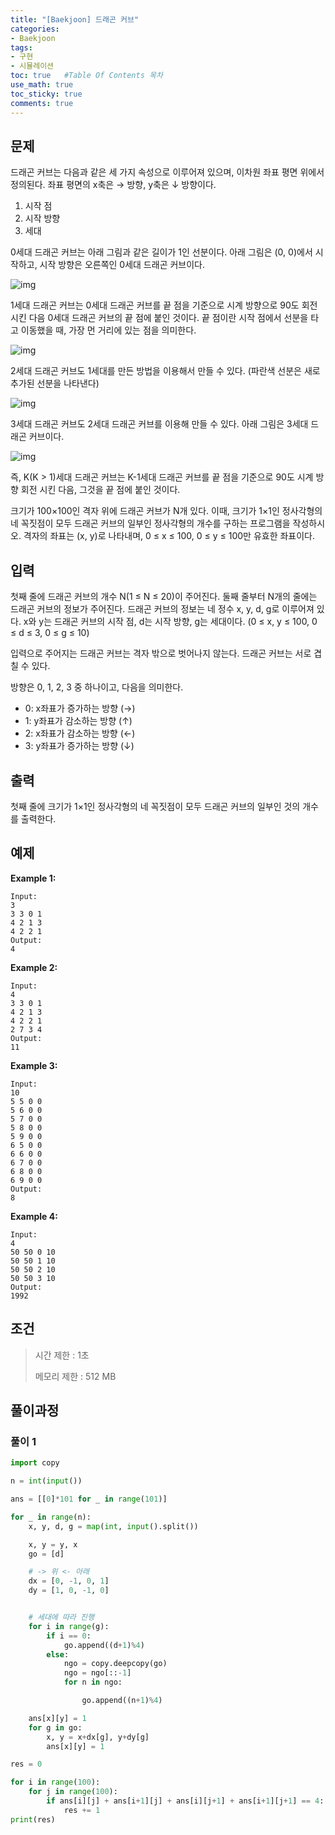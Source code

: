 ```yaml
---
title: "[Baekjoon] 드래곤 커브"
categories: 
- Baekjoon
tags:
- 구현
- 시뮬레이션
toc: true   #Table Of Contents 목차 
use_math: true
toc_sticky: true
comments: true
---
```


## 문제

드래곤 커브는 다음과 같은 세 가지 속성으로 이루어져 있으며, 이차원 좌표 평면 위에서 정의된다. 좌표 평면의 x축은 → 방향, y축은 ↓ 방향이다.

1. 시작 점
2. 시작 방향
3. 세대

0세대 드래곤 커브는 아래 그림과 같은 길이가 1인 선분이다. 아래 그림은 (0, 0)에서 시작하고, 시작 방향은 오른쪽인 0세대 드래곤 커브이다.

![img](http://onlinejudgeimages.s3-ap-northeast-1.amazonaws.com/problem/15685/1.png)

1세대 드래곤 커브는 0세대 드래곤 커브를 끝 점을 기준으로 시계 방향으로 90도 회전시킨 다음 0세대 드래곤 커브의 끝 점에 붙인 것이다. 끝 점이란 시작 점에서 선분을 타고 이동했을 때, 가장 먼 거리에 있는 점을 의미한다.

![img](https://onlinejudgeimages.s3-ap-northeast-1.amazonaws.com/problem/15685/2.png)

2세대 드래곤 커브도 1세대를 만든 방법을 이용해서 만들 수 있다. (파란색 선분은 새로 추가된 선분을 나타낸다)

![img](https://onlinejudgeimages.s3-ap-northeast-1.amazonaws.com/problem/15685/3.png)

3세대 드래곤 커브도 2세대 드래곤 커브를 이용해 만들 수 있다. 아래 그림은 3세대 드래곤 커브이다.

![img](https://onlinejudgeimages.s3-ap-northeast-1.amazonaws.com/problem/15685/4.png)

즉, K(K > 1)세대 드래곤 커브는 K-1세대 드래곤 커브를 끝 점을 기준으로 90도 시계 방향 회전 시킨 다음, 그것을 끝 점에 붙인 것이다.

크기가 100×100인 격자 위에 드래곤 커브가 N개 있다. 이때, 크기가 1×1인 정사각형의 네 꼭짓점이 모두 드래곤 커브의 일부인 정사각형의 개수를 구하는 프로그램을 작성하시오. 격자의 좌표는 (x, y)로 나타내며, 0 ≤ x ≤ 100, 0 ≤ y ≤ 100만 유효한 좌표이다.

## 입력

첫째 줄에 드래곤 커브의 개수 N(1 ≤ N ≤ 20)이 주어진다. 둘째 줄부터 N개의 줄에는 드래곤 커브의 정보가 주어진다. 드래곤 커브의 정보는 네 정수 x, y, d, g로 이루어져 있다. x와 y는 드래곤 커브의 시작 점, d는 시작 방향, g는 세대이다. (0 ≤ x, y ≤ 100, 0 ≤ d ≤ 3, 0 ≤ g ≤ 10)

입력으로 주어지는 드래곤 커브는 격자 밖으로 벗어나지 않는다. 드래곤 커브는 서로 겹칠 수 있다.

방향은 0, 1, 2, 3 중 하나이고, 다음을 의미한다.

- 0: x좌표가 증가하는 방향 (→)
- 1: y좌표가 감소하는 방향 (↑)
- 2: x좌표가 감소하는 방향 (←)
- 3: y좌표가 증가하는 방향 (↓)

## 출력

첫째 줄에 크기가 1×1인 정사각형의 네 꼭짓점이 모두 드래곤 커브의 일부인 것의 개수를 출력한다.

## 예제

**Example 1:**

```
Input: 
3
3 3 0 1
4 2 1 3
4 2 2 1
Output: 
4
```

**Example 2:**

```
Input: 
4
3 3 0 1
4 2 1 3
4 2 2 1
2 7 3 4
Output: 
11
```

**Example 3:**

```
Input:
10
5 5 0 0
5 6 0 0
5 7 0 0
5 8 0 0
5 9 0 0
6 5 0 0
6 6 0 0
6 7 0 0
6 8 0 0
6 9 0 0
Output:
8
```

**Example 4:**

```
Input:
4
50 50 0 10
50 50 1 10
50 50 2 10
50 50 3 10
Output:
1992
```

## 조건

> 시간 제한 : 1초
>
> 메모리 제한 : 512 MB

## 풀이과정

### 풀이 1

```python
import copy

n = int(input())

ans = [[0]*101 for _ in range(101)]

for _ in range(n):
    x, y, d, g = map(int, input().split())

    x, y = y, x
    go = [d]

    # -> 위 <- 아래
    dx = [0, -1, 0, 1]
    dy = [1, 0, -1, 0]


    # 세대에 따라 진행
    for i in range(g):
        if i == 0:
            go.append((d+1)%4)
        else:
            ngo = copy.deepcopy(go)
            ngo = ngo[::-1]
            for n in ngo:

                go.append((n+1)%4)

    ans[x][y] = 1
    for g in go:
        x, y = x+dx[g], y+dy[g]
        ans[x][y] = 1

res = 0

for i in range(100):
    for j in range(100):
        if ans[i][j] + ans[i+1][j] + ans[i][j+1] + ans[i+1][j+1] == 4:
            res += 1
print(res)
```

